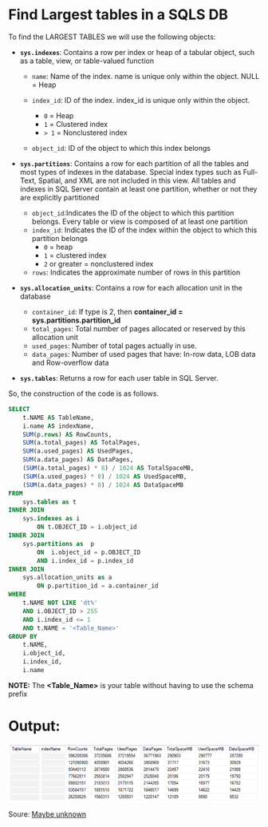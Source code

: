 
# Find Largest tables in a SQLS DB

To find the LARGEST TABLES we will use the following objects:

* __`sys.indexes`__: Contains a row per index or heap of a tabular object, such as a table, view, or table-valued function
  * `name`: Name of the index. name is unique only within the object. NULL = Heap
  * `index_id`: ID of the index. index_id is unique only within the object.
      * `0` = Heap
      * `1` = Clustered index
      * `> 1` = Nonclustered index

  * `object_id`:	ID of the object to which this index belongs

* __`sys.partitions`__: Contains a row for each partition of all the tables and most types of indexes in the database. Special index types such as Full-Text, Spatial, and XML are not included in this view. All tables and indexes in SQL Server contain at least one partition, whether or not they are explicitly partitioned
  * `object_id`:Indicates the ID of the object to which this partition belongs. Every table or view is composed of at least one partition
  * `index_id`: Indicates the ID of the index within the object to which this partition belongs
      * `0` = heap
      * `1` = clustered index
      * `2` or greater = nonclustered index
   * `rows`: Indicates the approximate number of rows in this partition

* __`sys.allocation_units`__: Contains a row for each allocation unit in the database
  * `container_id`: If type is 2, then __container_id = sys.partitions.partition_id__
  * `total_pages`: Total number of pages allocated or reserved by this allocation unit
  * `used_pages`: Number of total pages actually in use.
  * `data_pages`: Number of used pages that have: In-row data, LOB data and Row-overflow data

* __`sys.tables`__: Returns a row for each user table in SQL Server.



So, the construction of the code is as follows.


```sql
SELECT 
	t.NAME AS TableName, 
	i.name AS indexName, 
	SUM(p.rows) AS RowCounts, 
	SUM(a.total_pages) AS TotalPages, 
	SUM(a.used_pages) AS UsedPages,
	SUM(a.data_pages) AS DataPages,
	(SUM(a.total_pages) * 8) / 1024 AS TotalSpaceMB, 
	(SUM(a.used_pages) * 8) / 1024 AS UsedSpaceMB, 
	(SUM(a.data_pages) * 8) / 1024 AS DataSpaceMB
FROM 
	sys.tables as t 
INNER JOIN 
	sys.indexes as i
		ON t.OBJECT_ID = i.object_id 
INNER JOIN 
	sys.partitions as  p
		ON  i.object_id = p.OBJECT_ID 
		AND i.index_id = p.index_id 
INNER JOIN 
	sys.allocation_units as a 
		ON p.partition_id = a.container_id 
WHERE  
	t.NAME NOT LIKE 'dt%' 
	AND i.OBJECT_ID > 255 
	AND i.index_id <= 1 
	AND t.NAME = '<Table_Name>'
GROUP BY 
	t.NAME, 
	i.object_id, 
	i.index_id, 
	i.name
```

__NOTE:__ The __<Table_Name>__ is your table without having to use the schema prefix 

# Output:
<img src="https://raw.githubusercontent.com/OriolGilabertLopez/HandBooks/master/SQL%20Server/Images/OutputLeagestTables.png" alt="drawing" width="700"/>


Soure: [Maybe unknown](https://social.msdn.microsoft.com/Forums/sqlserver/en-US/c6861dc1-b5fd-4749-b9e1-a180b3b9734c/size-of-sql-server-2008-r2-database-question?forum=sqlkjmanageability)
